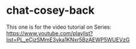 # chat-cosey-back
This one is for the video tutorial on Series: https://www.youtube.com/playlist?list=PL_eCjzSMmE3vka1KNxr5BzAEWP5WUEVzG
